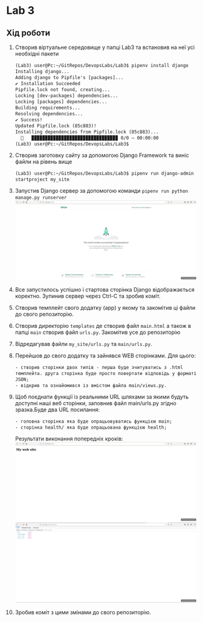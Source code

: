 # Lab 3
## Хід роботи
1. Створив віртуальне середовище у папці Lab3 та встановив на неї усі необхідні пакети
            
       (Lab3) user@Pc:~/GitRepos/DevopsLabs/Lab3$ pipenv install django
       Installing django...
       Adding django to Pipfile's [packages]...
       ✔ Installation Succeeded 
       Pipfile.lock not found, creating...
       Locking [dev-packages] dependencies...
       Locking [packages] dependencies...
       Building requirements...
       Resolving dependencies...
       ✔ Success! 
       Updated Pipfile.lock (85c883)!
       Installing dependencies from Pipfile.lock (85c883)...
         🐍   ▉▉▉▉▉▉▉▉▉▉▉▉▉▉▉▉▉▉▉▉▉▉▉▉▉▉▉▉▉▉▉▉ 0/0 — 00:00:00
       (Lab3) user@Pc:~/GitRepos/DevopsLabs/Lab3$ 
2. Створив заготовку сайту за допомогою Django Framework та виніс файли на рівень вище
        
       (Lab3) user@Pc:~/GitRepos/DevopsLabs/Lab3$ pipenv run django-admin startproject my_site
3. Запустив Django сервер за допомогою команди ```pipenv run python manage.py runserver```<br/>
![](photos/1.jpg)
4. Все запустилось успішно і стартова сторінка Django відображається коректно. Зупинив сервер через Ctrl-C та зробив коміт.
5. Створив темплейт свого додатку (app) у якому та закомітив ці файли до свого репозиторію.
6. Створив директорію ```templates``` де створив файл ```main.html``` а також в папці ```main``` створив файл ```urls.py```. Закомітив усе до репозиторію
7. Відредагував файли ```my_site/urls.py``` та ```main/urls.py```.
8. Перейшов до свого додатку та зайнявся WEB сторінками. Для цього:
       
       - створив сторінки двох типів - перша буде зчитуватись з .html темплейта. друга сторінка буде просто повертати відповідь у форматі JSON;
       - відкрив та ознайомився із вмістом файла main/views.py.       
9. Щоб поєднати функції із реальними URL шляхами за якими будуть доступні наші веб сторінки, заповнив файл main/urls.py згідно зразка.Буде два URL посилання:
       
       - головна сторінка яка буде опрацьовуватись функцією main;
       - сторінка health/ яка буде опрацьована функцією health;
   Результати виконання попередніх кроків:
![](photos/2.jpg)
![](photos/3.jpg)
10. Зробив коміт з цими змінами до  свого репозиторію.

